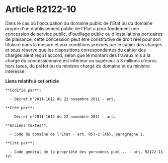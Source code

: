# Article R2122-10

Dans le cas où l'occupation du domaine public de l'Etat ou du domaine propre d'un établissement public de l'Etat a pour
fondement une concession de service public, d'outillage public ou d'installations portuaires de plaisance, cette concession
peut être constitutive de droit réel pour son titulaire dans la mesure et aux conditions prévues par le cahier des charges et
sous réserve que les dispositions correspondantes du cahier des charges aient reçu l'accord, selon que le montant des travaux
mis à la charge du concessionnaire est inférieur ou supérieur à 3 millions d'euros hors taxes, du préfet ou du ministre
chargé du domaine et du ministre intéressé.

**Liens relatifs à cet article**

	**Codifié par**:

	  - Décret n°2011-1612 du 22 novembre 2011 - art.

	**Créé par**:

	  - Décret n°2011-1612 du 22 novembre 2011 - art.

	**Anciens textes**:

	  - Code du domaine de l'Etat - art. R57-2 (Ab), paragraphe I.

	**Cité par**:

	  - Code général de la propriété des personnes publ... - art. R2122-11 (V)
